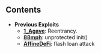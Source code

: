 ## Contents

* **Previous Exploits**
  * [**1_Agave**](docs/1_Agave.md): Reentrancy.
  * [**88mph**](docs/88mph.md): unprotected init()
  * [**AffineDeFi**](docs/AffineDeFi.md): flash loan attack
